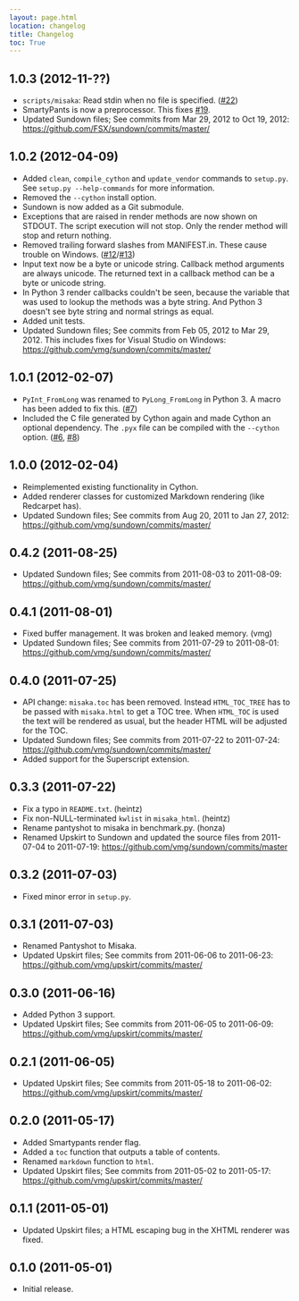 ```yaml
---
layout: page.html
location: changelog
title: Changelog
toc: True
---
```


## 1.0.3 (2012-11-??)

 - `scripts/misaka`: Read stdin when no file is specified. ([#22][])
 - SmartyPants is now a preprocessor. This fixes [#19][].
 - Updated Sundown files; See commits from Mar 29, 2012 to Oct 19, 2012:
   https://github.com/FSX/sundown/commits/master/

[#19]: https://github.com/FSX/misaka/issues/19
[#22]: https://github.com/FSX/misaka/pull/22


## 1.0.2 (2012-04-09)

 - Added `clean`, `compile_cython` and `update_vendor` commands to `setup.py`.
   See `setup.py --help-commands` for more information.
 - Removed the `--cython` install option.
 - Sundown is now added as a Git submodule.
 - Exceptions that are raised in render methods are now shown on STDOUT. The
   script execution will not stop. Only the render method will stop and return
   nothing.
 - Removed trailing forward slashes from MANIFEST.in. These cause trouble on Windows.
   ([#12][]/[#13][])
 - Input text now be a byte or unicode string. Callback method arguments are
   always unicode. The returned text in a callback method can be a byte or unicode string.
 - In Python 3 render callbacks couldn't be seen, because the variable that was
   used to lookup the methods was a byte string. And Python 3 doesn't see
   byte string and normal strings as equal.
 - Added unit tests.
 - Updated Sundown files; See commits from Feb 05, 2012 to Mar 29, 2012.
   This includes fixes for Visual Studio on Windows:
   https://github.com/vmg/sundown/commits/master/

[#12]: https://github.com/FSX/misaka/pull/12
[#13]: https://github.com/FSX/misaka/pull/13


## 1.0.1 (2012-02-07)

 - `PyInt_FromLong` was renamed to `PyLong_FromLong` in Python 3. A macro
   has been added to fix this. ([#7][])
 - Included the C file generated by Cython again and made Cython an optional
   dependency. The `.pyx` file can be compiled with the `--cython` option.
   ([#6][], [#8][])

[#6]: https://github.com/FSX/misaka/issues/6
[#7]: https://github.com/FSX/misaka/issues/7
[#8]: https://github.com/FSX/misaka/issues/8


## 1.0.0 (2012-02-04)

 - Reimplemented existing functionality in Cython.
 - Added renderer classes for customized Markdown rendering (like Redcarpet has).
 - Updated Sundown files; See commits from Aug 20, 2011 to Jan 27, 2012:
   https://github.com/vmg/sundown/commits/master/


## 0.4.2 (2011-08-25)

 - Updated Sundown files; See commits from 2011-08-03 to 2011-08-09:
   https://github.com/vmg/sundown/commits/master/


## 0.4.1 (2011-08-01)

 - Fixed buffer management. It was broken and leaked memory. (vmg)
 - Updated Sundown files; See commits from 2011-07-29 to 2011-08-01:
   https://github.com/vmg/sundown/commits/master/


## 0.4.0 (2011-07-25)

 - API change: `misaka.toc` has been removed. Instead `HTML_TOC_TREE` has to be
   passed with `misaka.html` to get a TOC tree. When `HTML_TOC` is used the
   text will be rendered as usual, but the header HTML will be adjusted for the
   TOC.
 - Updated Sundown files; See commits from 2011-07-22 to 2011-07-24:
   https://github.com/vmg/sundown/commits/master/
 - Added support for the Superscript extension.


## 0.3.3 (2011-07-22)

 - Fix a typo in `README.txt`. (heintz)
 - Fix non-NULL-terminated `kwlist` in `misaka_html`. (heintz)
 - Rename pantyshot to misaka in benchmark.py. (honza)
 - Renamed Upskirt to Sundown and updated the source files from 2011-07-04
   to 2011-07-19: https://github.com/vmg/sundown/commits/master


## 0.3.2 (2011-07-03)

 - Fixed minor error in `setup.py`.


## 0.3.1 (2011-07-03)

 - Renamed Pantyshot to Misaka.
 - Updated Upskirt files; See commits from 2011-06-06 to 2011-06-23:
   https://github.com/vmg/upskirt/commits/master/


## 0.3.0 (2011-06-16)

 - Added Python 3 support.
 - Updated Upskirt files; See commits from 2011-06-05 to 2011-06-09:
   https://github.com/vmg/upskirt/commits/master/


## 0.2.1 (2011-06-05)

 - Updated Upskirt files; See commits from 2011-05-18 to 2011-06-02:
   https://github.com/vmg/upskirt/commits/master/


## 0.2.0 (2011-05-17)

 - Added Smartypants render flag.
 - Added a `toc` function that outputs a table of contents.
 - Renamed `markdown` function to `html`.
 - Updated Upskirt files; See commits from 2011-05-02 to 2011-05-17:
   https://github.com/vmg/upskirt/commits/master/


## 0.1.1 (2011-05-01)

 - Updated Upskirt files; a HTML escaping bug in the XHTML renderer was fixed.


## 0.1.0 (2011-05-01)

 - Initial release.
